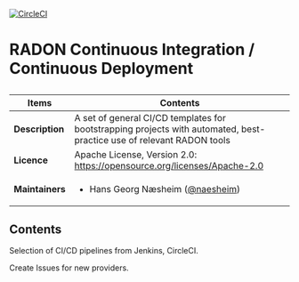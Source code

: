 [![CircleCI](https://circleci.com/gh/naesheim/tosca-blueprint-aws-lambda.svg?style=svg)](https://circleci.com/gh/naesheim/tosca-blueprint-aws-lambda)

# RADON Continuous Integration / Continuous Deployment

## 

| Items | Contents | 
| --- | --- |
| **Description** | A set of general CI/CD templates for bootstrapping projects with automated, best-practice use of relevant RADON tools  |
| **Licence**| Apache License, Version 2.0: https://opensource.org/licenses/Apache-2.0 |
| **Maintainers**| <ul><li>Hans Georg Næsheim ([@naesheim](https://github.com/naesheim)) </li></ul> |

## Contents

Selection of CI/CD pipelines from Jenkins, CircleCI.

Create Issues for new providers.